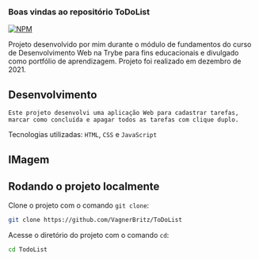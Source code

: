 ### Boas vindas ao repositório ToDoList</h1>

[![NPM](https://img.shields.io/npm/l/react)](https://github.com/VagnerBritz/ToDoList/blob/main/LICENSE) 

  Projeto desenvolvido por mim durante o módulo de fundamentos do curso de Desenvolvimento Web na Trybe para fins educacionais e divulgado como portfólio de aprendizagem.
  Projeto foi realizado em dezembro de 2021.


## Desenvolvimento
    Este projeto desenvolvi uma aplicação Web para cadastrar tarefas, marcar como concluída e apagar todos as tarefas com clique duplo.
  Tecnologias utilizadas: `HTML`, `CSS` e `JavaScript`

## IMagem

## Rodando o projeto localmente
Clone o projeto com o comando `git clone`:
```bash
git clone https://github.com/VagnerBritz/ToDoList
```

Acesse o diretório do projeto com o comando `cd`:

```bash
cd TodoList
```
